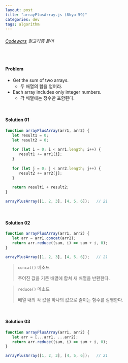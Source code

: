 ```yaml
---
layout: post
title: "arrayPlusArray.js (8kyu 59)"
categories: dev
tags: algorithm
---
```


###### [Codewars](https://www.codewars.com) 알고리즘 풀이

<br>

#### Problem

- Get the sum of two arrays.
  - 두 배열의 합을 얻어라.
- Each array includes only integer numbers.
  - 각 배열에는 정수만 포함된다.

<br>

#### Solution 01

```js
function arrayPlusArray(arr1, arr2) {
   let result1 = 0;
   let result2 = 0;
   
   for (let i = 0; i < arr1.length; i++) {
      result1 += arr1[i];
   }
   
   for (let j = 0; j < arr2.length; j++) {
      result2 += arr2[j];
   }
   
   return result1 + result2;
}

arrayPlusArray([1, 2, 3], [4, 5, 6]);	// 21
```

<br>

#### Solution 02

```js
function arrayPlusArray(arr1, arr2) {
   let arr = arr1.concat(arr2);
   return arr.reduce((sum, i) => sum + i, 0);
}

arrayPlusArray([1, 2, 3], [4, 5, 6]);	// 21
```

> `concat()` 메소드
>
> 주어진 값을 기존 배열에 합쳐 새 배열을 반환한다.

> `reduce()` 메소드
>
> 배열 내의 각 값을 하나의 값으로 줄이는 함수를 실행한다.

<br>

#### Solution 03

```js
function arrayPlusArray(arr1, arr2) {
   let arr = [...arr1, ...arr2];
   return arr.reduce((sum, i) => sum + i, 0);
}

arrayPlusArray([1, 2, 3], [4, 5, 6]);	// 21
```

<br>
